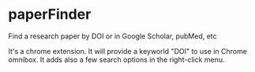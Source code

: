 paperFinder
===========

Find a research paper by DOI or in Google Scholar, pubMed, etc

It's a chrome extension. It will provide a keyworld "DOI" to use in Chrome omnibox. It adds also a few search options in the right-click menu.